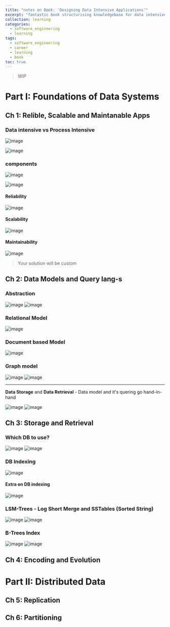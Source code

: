 ```yaml
---
title: "notes on Book: 'Designing Data Intensive Applications'"
excerpt: "fantastic book structurising knowledgebase for data intensive apps"
collection: learning
categories:
  - software_engineering
  - learning
tags:
  - software_engineering
  - career
  - learning
  - book
toc: true
---
```

> WIP
# Part I: Foundations of Data Systems
## Ch 1: Relible, Scalable and Maintanable Apps
### Data intensive vs Process Intensive
![image](https://github.com/friendlyantz/friendlyantz/assets/70934030/c3749b37-7609-4ab9-b301-a3fca7ab9cbd)

![image](https://github.com/friendlyantz/friendlyantz/assets/70934030/8b78b6a8-fd07-40af-ba77-1bcec699255d)

### components
 ![image](https://github.com/friendlyantz/friendlyantz/assets/70934030/c3813031-48a2-4d5e-ab69-819aad5fab62)


![image](https://github.com/friendlyantz/friendlyantz/assets/70934030/196bac3a-4fea-4371-ae52-71a51182f043)

#### Reliability
![image](https://github.com/friendlyantz/friendlyantz/assets/70934030/31e08bf2-6550-4e52-bfc9-2e469b1c4852)

#### Scalability
![image](https://github.com/friendlyantz/friendlyantz/assets/70934030/0c4d021a-85d4-4012-8f2d-41b8a3976c76)

#### Maintainability
![image](https://github.com/friendlyantz/friendlyantz/assets/70934030/382f7bda-fcdd-43b4-9544-29db78ca0cf6)

> Your solution will be custom

## Ch 2: Data Models and Query lang-s
### Abstraction
![image](https://github.com/friendlyantz/friendlyantz/assets/70934030/829e820c-d544-47de-b7be-84256ff54c60)
![image](https://github.com/friendlyantz/friendlyantz/assets/70934030/4e4b0d9d-ad5c-4fcc-902e-3d2382d8d483)
### Relational Model
![image](https://github.com/friendlyantz/friendlyantz/assets/70934030/833609bd-b0d3-4e14-ae43-d56b9cbe5224)

### Document based Model
![image](https://github.com/friendlyantz/friendlyantz/assets/70934030/d3304e6b-8ba8-4a6b-b633-55d58b45573f)

### Graph model
![image](https://github.com/friendlyantz/friendlyantz/assets/70934030/0620b913-b7a0-4af4-8909-6e5e0efc5720)
![image](https://github.com/friendlyantz/friendlyantz/assets/70934030/a02a3a7a-793a-411c-9903-69fd5ca63c8d)

---

**Data Storage** and **Data Retrieval** - Data model and it's quering go hand-in-hand

![image](https://github.com/friendlyantz/friendlyantz/assets/70934030/59657b85-580a-4a01-bb98-024734b130f7)
![image](https://github.com/friendlyantz/friendlyantz/assets/70934030/07a93a33-d1b7-44be-9b8d-b6637922fec6)

## Ch 3: Storage and Retrieval

### Which DB to use?
![image](https://github.com/friendlyantz/friendlyantz/assets/70934030/b3455ff3-42e6-450a-819a-ce5edc4cd7c5)
![image](https://github.com/friendlyantz/friendlyantz/assets/70934030/de80ac88-b499-46cd-af09-8a718ccbb684)

### DB Indexing
![image](https://github.com/friendlyantz/friendlyantz/assets/70934030/e8744b3d-5485-4ea7-b869-817f1f6feecf)
#### Extra on DB indexing
![image](https://github.com/friendlyantz/friendlyantz/assets/70934030/52d50a5b-6002-417f-a5c7-13170ee35906)


### LSM-Trees - Log Short Merge and SSTables (Sorted String)
![image](https://github.com/friendlyantz/friendlyantz/assets/70934030/0c5937b2-c89b-4564-87ae-6ae10fa2f9db)
![image](https://github.com/friendlyantz/friendlyantz/assets/70934030/db580ed1-d2c1-4d95-a312-3045309e8148)

### B-Trees Index
![image](https://github.com/friendlyantz/friendlyantz/assets/70934030/b2b28fd5-2dc6-4c49-894f-5886eb5dc3a4)
![image](https://github.com/friendlyantz/friendlyantz/assets/70934030/b8b07f34-56ca-46bc-b09b-3b4b1104dbcf)


## Ch 4: Encoding and Evolution


# Part II: Distributed Data

## Ch 5: Replication


## Ch 6: Partitioning

